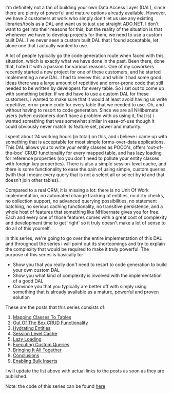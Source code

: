 I'm definitely not a fan of building your own Data Access Layer (DAL), since there are plenty of powerful and mature options already available.  However, we have 2 customers at work who simply don't let us use any existing libraries/tools as a DAL and want us to just use straight ADO.NET.  I don't want to get into their reasons for this, but the reality of the situation is that whenever we have to develop projects for them, we need to use a custom built DAL.  I've never seen a custom built DAL that i found acceptable, let alone one that i actually wanted to use.

A lot of people typically go the code generation route when faced with this situation, which is exactly what we have done in the past.  Been there, done that, hated it with a passion for various reasons.  One of my coworkers recently started a new project for one of these customers, and he started implementing a new DAL.  I had to review this, and while it had some good ideas there was a large amount of repetitive and error-prone code that still needed to be written by developers for every table.  So i set out to come up with something better.  If we did have to use a custom DAL for these customers, i wanted to make sure that it would at least avoid having us write repetitive, error-prone code for every table that we needed to use.  Oh, and without having to resort to code generation.  Since we are all NHibernate users (when customers don't have a problem with us using it, that is) i wanted something that was somewhat similar in ease-of-use though it could obviously never match its feature set, power and maturity.

I spent about 24 working hours (in total) on this, and i believe i came up with something that is acceptable for most simple forms-over-data applications. This DAL allows you to write your entity classes as POCO's, offers 'out-of-the-box' CRUD functionality for every mapped table, and has lazy loading for reference properties (so you don't need to pollute your entity classes with foreign key properties).  There is also a simple session-level cache, and there is some functionality to ease the pain of using simple, custom queries (with that i mean: every query that is not a select all or select by id and that doesn't join other tables).  

Compared to a real ORM, it is missing a lot: there is no Unit Of Work implementation, no automated change tracking of entities, no dirty checks, no collection support, no advanced querying possibilities, no statement batching, no serious caching functionality, no transitive persistence, and a whole host of features that something like NHibernate gives you for free.   Each and every one of those features comes with a great cost of complexity and development time to get 'right' so it truly doesn't make a lot of sense to do all of this yourself.

In this series, we're going to go over the entire implementation of this DAL and throughout the series i will point out its shortcomings and try to explain the complexity that would be required to make it truly powerful.  The purpose of this series is basically to:
<ul>
	<li>Show you that you really don't need to resort to code generation to build your own custom DAL</li>
	<li>Show you what kind of complexity is involved with the implementation of a good DAL</li>
	<li>Convince you that you typically are better off with simply using something that is already available as a mature, powerful and proven solution</li>
</ul>

These are the posts that this series consists of:
<ol>
	<li><a href="http://davybrion.com/blog/2009/08/build-your-own-data-access-layer-mapping-classes-to-tables/">Mapping Classes To Tables</a></li>
	<li><a href="http://davybrion.com/blog/2009/08/build-your-own-data-access-layer-out-of-the-box-crud-functionality/">Out Of The Box CRUD Functionality</a></li>
	<li><a href="http://davybrion.com/blog/2009/08/build-your-own-data-access-layer-hydrating-entities/">Hydrating Entities</a></li>
	<li><a href="http://davybrion.com/blog/2009/08/build-your-own-data-access-layer-session-level-cache/">Session Level Cache</a></li>
	<li><a href="http://davybrion.com/blog/2009/08/build-your-own-data-access-layer-lazy-loading/">Lazy Loading</a></li>
	<li><a href="http://davybrion.com/blog/2009/08/build-your-own-data-access-layer-executing-custom-queries/">Executing Custom Queries</a></li>
	<li><a href="http://davybrion.com/blog/2009/08/build-your-own-data-access-layer-bringing-it-all-together/">Bringing It All Together</a></li>
	<li><a href="http://davybrion.com/blog/2009/08/build-your-own-data-access-layer-conclusions/">Conclusions</a></li>
	<li><a href="http://davybrion.com/blog/2009/10/build-your-own-data-access-layer-enabling-bulk-inserts/">Enabling Bulk Inserts</a></li>
</ol>

I will update the list above with actual links to the posts as soon as they are published.

Note: the code of this series can be found <a href="https://github.com/davybrion/BuildYourOwnDal">here</a>